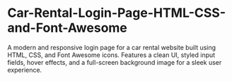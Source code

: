 # Car-Rental-Login-Page-HTML-CSS-and-Font-Awesome
A modern and responsive login page for a car rental website built using HTML, CSS, and Font Awesome icons. Features a clean UI, styled input fields, hover effects, and a full-screen background image for a sleek user experience.
